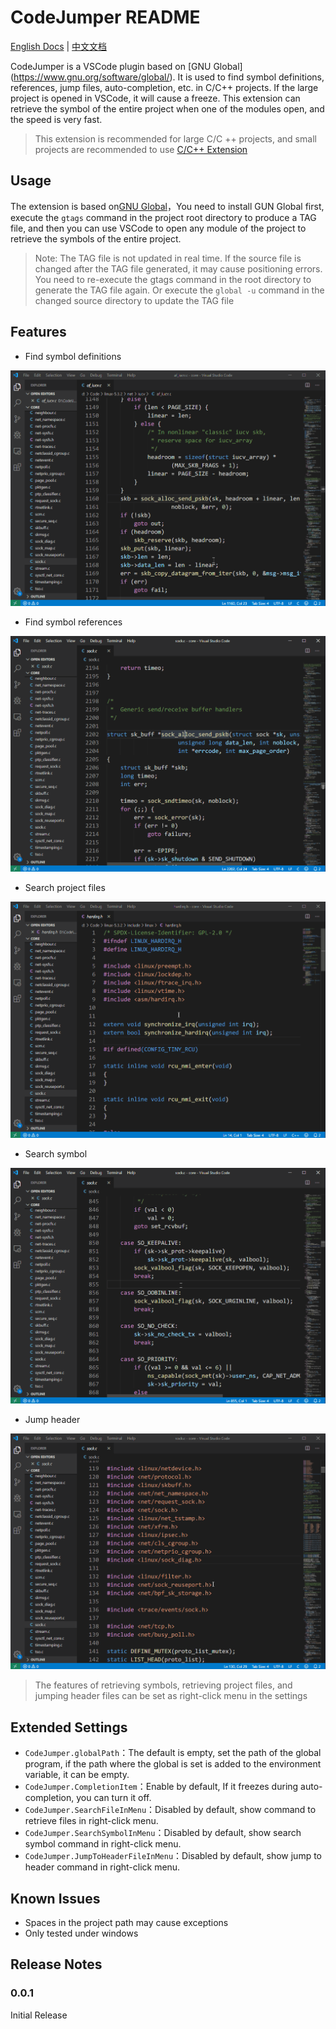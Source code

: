 
# CodeJumper README

[English Docs](https://github.com/knightjun/VSCode-C-CPP-CodeJumper/blob/master/README.md) | [中文文档](https://github.com/knightjun/VSCode-C-CPP-CodeJumper/blob/master/README_CN.md)

CodeJumper is a VSCode plugin based on [GNU Global] (https://www.gnu.org/software/global/). It is used to find symbol definitions, references, jump files, auto-completion, etc. in C/C++ projects. If the large project is opened in VSCode, it will cause a freeze. This extension can retrieve the symbol of the entire project when one of the modules open, and the speed is very fast.

> This extension is recommended for large C/C ++ projects, and small projects are recommended to use [C/C++ Extension](https://marketplace.visualstudio.com/items?itemName=ms-vscode.cpptools)

## Usage

The extension is based on[GNU Global](https://www.gnu.org/software/global/)，You need to install GUN Global first, execute the `gtags` command in the project root directory to produce a TAG file, and then you can use VSCode to open any module of the project to retrieve the symbols of the entire project.

> Note: The TAG file is not updated in real time. If the source file is changed after the TAG file generated, it may cause positioning errors. You need to re-execute the gtags command in the root directory to generate the TAG file again. Or execute the `global -u` command in the changed source directory to update the TAG file

## Features

* Find symbol definitions
  
![Find symbol definitions](Tutorial/FindDefinition.gif)

* Find symbol references
  
![Find symbol references](Tutorial/FindReferences.gif)

* Search project files

![Retrieve project files](Tutorial/SearchFile.gif)

* Search symbol
  
![Search symbol](Tutorial/SearchSymbol.gif)

* Jump header

![Jump header](Tutorial/JumpToHeader.gif)


> The features of retrieving symbols, retrieving project files, and jumping header files can be set as right-click menu in the settings

## Extended Settings

* `CodeJumper.globalPath`：The default is empty, set the path of the global program, if the path where the global is set is added to the environment variable, it can be empty.
* `CodeJumper.CompletionItem`：Enable by default, If it freezes during auto-completion, you can turn it off.
* `CodeJumper.SearchFileInMenu`：Disabled by default, show command to retrieve files in right-click menu.
* `CodeJumper.SearchSymbolInMenu`：Disabled by default, show search symbol command in right-click menu.
* `CodeJumper.JumpToHeaderFileInMenu`：Disabled by default, show jump to header command in right-click menu.

## Known Issues

* Spaces in the project path may cause exceptions
* Only tested under windows

## Release Notes

### 0.0.1

Initial Release

